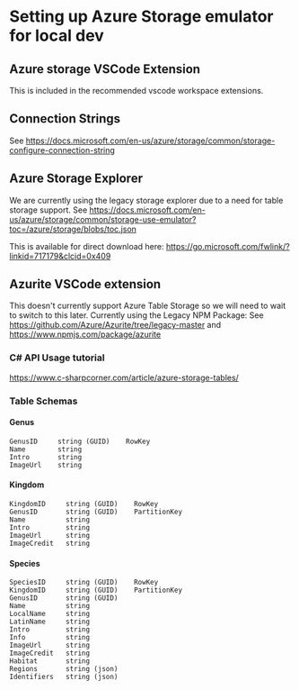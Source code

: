 # Setting up Azure Storage emulator for local dev

## Azure storage VSCode Extension

This is included in the recommended vscode workspace extensions.

## Connection Strings

See <https://docs.microsoft.com/en-us/azure/storage/common/storage-configure-connection-string>

## Azure Storage Explorer

We are currently using the legacy storage explorer due to a need for table storage support.
See <https://docs.microsoft.com/en-us/azure/storage/common/storage-use-emulator?toc=/azure/storage/blobs/toc.json>

This is available for direct download here:
<https://go.microsoft.com/fwlink/?linkid=717179&clcid=0x409>

## Azurite VSCode extension

This doesn't currently support Azure Table Storage so we will need to wait to switch to this later.
Currently using the Legacy NPM Package:
See <https://github.com/Azure/Azurite/tree/legacy-master> and <https://www.npmjs.com/package/azurite>

### C# API Usage tutorial

<https://www.c-sharpcorner.com/article/azure-storage-tables/>

### Table Schemas

#### Genus

``` misc
GenusID     string (GUID)    RowKey
Name        string 
Intro       string
ImageUrl    string
```

#### Kingdom

``` misc
KingdomID     string (GUID)    RowKey
GenusID       string (GUID)    PartitionKey
Name          string
Intro         string
ImageUrl      string
ImageCredit   string
```

#### Species

``` misc
SpeciesID     string (GUID)    RowKey
KingdomID     string (GUID)    PartitionKey
GenusID       string (GUID)
Name          string
LocalName     string
LatinName     string
Intro         string
Info          string
ImageUrl      string
ImageCredit   string
Habitat       string
Regions       string (json)
Identifiers   string (json)
```
